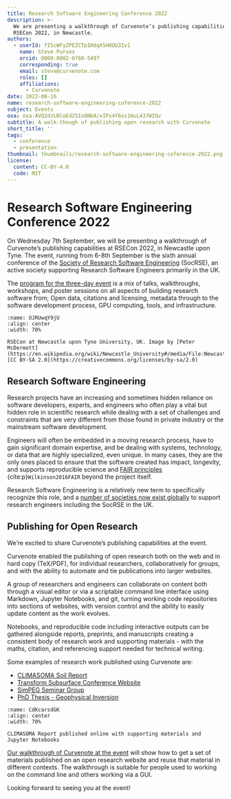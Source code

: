 ```yaml
---
title: Research Software Engineering Conference 2022
description: >-
  We are presenting a walkthrough of Curvenote’s publishing capabilities at
  RSECon 2022, in Newcastle.
authors:
  - userId: fI5cWFyZPEZCTpIHdqX5H8OU3Iv1
    name: Steve Purves
    orcid: 0000-0002-0760-5497
    corresponding: true
    email: steve@curvenote.com
    roles: []
    affiliations:
      - Curvenote
date: 2022-08-16
name: research-software-engineering-coference-2022
subject: Events
oxa: oxa:AVQ2dzLNloEd25Io8NbA/xIPx4f6xs1HuL437WIQv
subtitle: A walk-though of publishing open research with Curvenote
short_title: ''
tags:
  - conference
  - presentation
thumbnail: thumbnails/research-software-engineering-coference-2022.png
license:
  content: CC-BY-4.0
  code: MIT
---
```


# Research Software Engineering Conference 2022

On Wednesday 7th September, we will be presenting a walkthrough of Curvenote’s publishing capabilities at RSECon 2022, in Newcastle upon Tyne. The event, running from 6-8th September is the sixth annual conference of the [Society of Research Software Engineering](https://society-rse.org/) (SocRSE), an active society supporting Research Software Engineers primarily in the UK.

The [program for the three-day event](https://virtual.oxfordabstracts.com/#/event/public/3101) is a mix of talks, walkthroughs, workshops, and poster sessions on all aspects of building research software from; Open data, citations and licensing, metadata through to the software development process, GPU computing, tools, and infrastructure.

```{figure} images/AVQ2dzLNloEd25Io8NbA-e71EQvhBrd2tyJdxJzKY-v1.png
:name: OJRUwqY9jU
:align: center
:width: 70%

RSECon at Newcastle upon Tyne University, UK. Image by [Peter McDermott](https://en.wikipedia.org/wiki/Newcastle_University#/media/File:Newcastle_University_Business_School\_(geograph_2486131).jpg) [CC BY-SA 2.0](https://creativecommons.org/licenses/by-sa/2.0)
```

## Research Software Engineering

Research projects have an increasing and sometimes hidden reliance on software developers, experts, and engineers who often play a vital but hidden role in scientific research while dealing with a set of challenges and constraints that are very different from those found in private industry or the mainstream software development.

Engineers will often be embedded in a moving research process, have to gain significant domain expertise, and be dealing with systems, technology, or data that are highly specialized, even unique. In many cases, they are the only ones placed to ensure that the software created has impact, longevity, and supports reproducible science and [FAIR principles](https://www.go-fair.org/fair-principles/) {cite:p}`Wilkinson2016FAIR` beyond the project itself.

Research Software Engineering is a relatively new term to specifically recognize this role, and a [number of societies now exist globally](https://researchsoftware.org/) to support research engineers including the SocRSE in the UK.

## Publishing for Open Research

We’re excited to share Curvenote’s publishing capabilities at the event.

Curvenote enabled the publishing of open research both on the web and in hard copy (TeX/PDF), for individual researchers, collaboratively for groups, and with the ability to automate and tie publications into larger websites.

A group of researchers and engineers can collaborate on content both through a visual editor or via a scriptable command line interface using Markdown, Jupyter Notebooks, and git, turning working code repositories into sections of websites, with version control and the ability to easily update content as the work evolves.

Notebooks, and reproducible code including interactive outputs can be gathered alongside reports, preprints, and manuscripts creating a consistent body of research work and supporting materials - with the maths, citation, and referencing support needed for technical writing.

Some examples of research work published using Curvenote are:

- [CLIMASOMA Soil Report](https://climasoma.curve.space/synthesis-project)
- [Transform Subsurface Conference Website](https://transform.softwareunderground.org/overview)
- [SimPEG Seminar Group](https://seminars.simpeg.xyz/seminars)
- [PhD Thesis - Geophysical Inversion](https://phd.row1.ca/phd)

```{figure} images/AVQ2dzLNloEd25Io8NbA-PjEnwsEeNzM1kQJI4TF7-v1.png
:name: CdKcarsdGK
:align: center
:width: 70%

CLIMASOMA Report published online with supporting materials and Jupyter Notebooks
```

[Our walkthrough of Curvenote at the event](https://virtual.oxfordabstracts.com/#/event/3101/submission/23) will show how to get a set of materials published on an open research website and reuse that material in different contexts. The walkthrough is suitable for people used to working on the command line and others working via a GUI.

Looking forward to seeing you at the event!
